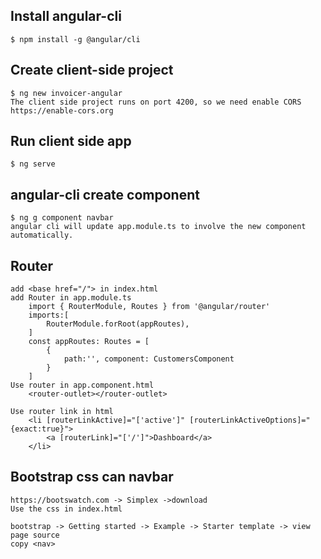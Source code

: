 ## Install angular-cli
    $ npm install -g @angular/cli

## Create client-side project
    $ ng new invoicer-angular
    The client side project runs on port 4200, so we need enable CORS
    https://enable-cors.org

## Run client side app
    $ ng serve

## angular-cli create component
    $ ng g component navbar
    angular cli will update app.module.ts to involve the new component automatically.

## Router
    add <base href="/"> in index.html
    add Router in app.module.ts
        import { RouterModule, Routes } from '@angular/router'
        imports:[
            RouterModule.forRoot(appRoutes),
        ]
        const appRoutes: Routes = [
            {
                path:'', component: CustomersComponent
            }
        ]   
    Use router in app.component.html
        <router-outlet></router-outlet>

    Use router link in html
        <li [routerLinkActive]="['active']" [routerLinkActiveOptions]="{exact:true}">
            <a [routerLink]="['/']">Dashboard</a>
        </li>

## Bootstrap css can navbar
    https://bootswatch.com -> Simplex ->download
    Use the css in index.html

    bootstrap -> Getting started -> Example -> Starter template -> view page source 
    copy <nav>